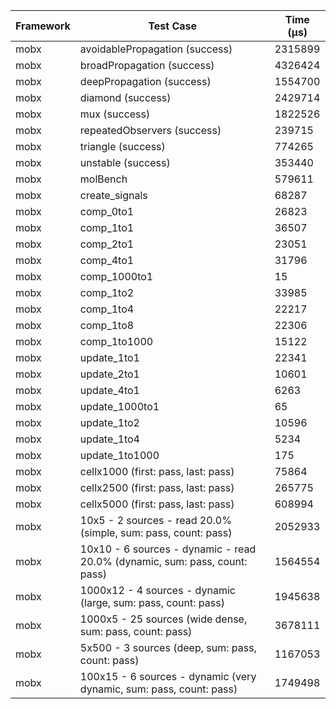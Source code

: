 | Framework | Test Case | Time (μs) |
| --- | --- | --- |
| mobx | avoidablePropagation (success) | 2315899 |
| mobx | broadPropagation (success) | 4326424 |
| mobx | deepPropagation (success) | 1554700 |
| mobx | diamond (success) | 2429714 |
| mobx | mux (success) | 1822526 |
| mobx | repeatedObservers (success) | 239715 |
| mobx | triangle (success) | 774265 |
| mobx | unstable (success) | 353440 |
| mobx | molBench | 579611 |
| mobx | create_signals | 68287 |
| mobx | comp_0to1 | 26823 |
| mobx | comp_1to1 | 36507 |
| mobx | comp_2to1 | 23051 |
| mobx | comp_4to1 | 31796 |
| mobx | comp_1000to1 | 15 |
| mobx | comp_1to2 | 33985 |
| mobx | comp_1to4 | 22217 |
| mobx | comp_1to8 | 22306 |
| mobx | comp_1to1000 | 15122 |
| mobx | update_1to1 | 22341 |
| mobx | update_2to1 | 10601 |
| mobx | update_4to1 | 6263 |
| mobx | update_1000to1 | 65 |
| mobx | update_1to2 | 10596 |
| mobx | update_1to4 | 5234 |
| mobx | update_1to1000 | 175 |
| mobx | cellx1000 (first: pass, last: pass) | 75864 |
| mobx | cellx2500 (first: pass, last: pass) | 265775 |
| mobx | cellx5000 (first: pass, last: pass) | 608994 |
| mobx | 10x5 - 2 sources - read 20.0% (simple, sum: pass, count: pass) | 2052933 |
| mobx | 10x10 - 6 sources - dynamic - read 20.0% (dynamic, sum: pass, count: pass) | 1564554 |
| mobx | 1000x12 - 4 sources - dynamic (large, sum: pass, count: pass) | 1945638 |
| mobx | 1000x5 - 25 sources (wide dense, sum: pass, count: pass) | 3678111 |
| mobx | 5x500 - 3 sources (deep, sum: pass, count: pass) | 1167053 |
| mobx | 100x15 - 6 sources - dynamic (very dynamic, sum: pass, count: pass) | 1749498 |
